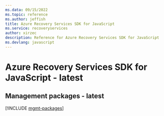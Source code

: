 ```yaml
---
ms.data: 09/15/2022
ms.topic: reference
ms.author: jeffish
title: Azure Recovery Services SDK for JavaScript
ms.service: recoveryservices
author: xirzec
description: Reference for Azure Recovery Services SDK for JavaScript
ms.devlang: javascript
---
```

# Azure Recovery Services SDK for JavaScript - latest

## Management packages - latest
[!INCLUDE [mgmt-packages](recovery-services-mgmt-index.md)]